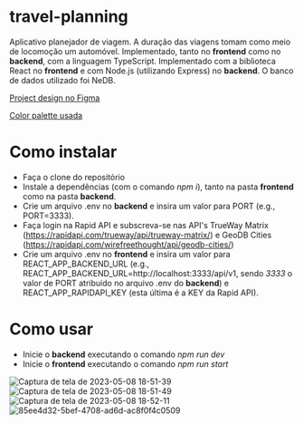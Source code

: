 # travel-planning
Aplicativo planejador de viagem.
A duração das viagens tomam como meio de locomoção um automóvel.
Implementado, tanto no **frontend** como no **backend**, com a linguagem TypeScript.
Implementado com a biblioteca React no **frontend** e com Node.js (utilizando Express) no **backend**.
O banco de dados utilizado foi NeDB.

[Project design no Figma](https://www.figma.com/file/LVZ2NWQhBk3ctXonYirSA8/Untitled?type=design&node-id=0-1)

[Color palette usada](https://coolors.co/palette/292625-ea4633-f5f8fc-7fc8f8-5ebd78-fde74c)

# Como instalar

- Faça o clone do repositório
- Instale a dependências (com o comando *npm i*), tanto na pasta **frontend** como na pasta **backend**.
- Crie um arquivo .env no **backend** e insira um valor para PORT (e.g., PORT=3333).
- Faça login na Rapid API e subscreva-se nas API's TrueWay Matrix (https://rapidapi.com/trueway/api/trueway-matrix/) e GeoDB Cities (https://rapidapi.com/wirefreethought/api/geodb-cities/)
- Crie um arquivo .env no **frontend** e insira um valor para REACT_APP_BACKEND_URL (e.g., REACT_APP_BACKEND_URL=http://localhost:3333/api/v1, sendo *3333* o valor de PORT atribuído no arquivo .env do **backend**) e REACT_APP_RAPIDAPI_KEY (esta última é a KEY da Rapid API).
# Como usar
- Inicie o **backend** executando o comando *npm run dev*
- Inicie o **frontend** executando o comando *npm run start*

![Captura de tela de 2023-05-08 18-51-39](https://user-images.githubusercontent.com/96545053/236945431-d54e7251-945c-4cd8-b12e-4aa97b54afdc.png)
![Captura de tela de 2023-05-08 18-51-49](https://user-images.githubusercontent.com/96545053/236945452-3475796d-9df0-4573-b733-0ff24b84569e.png)
![Captura de tela de 2023-05-08 18-52-11](https://user-images.githubusercontent.com/96545053/236945475-c5d71691-d76a-4c5e-af50-f76732548024.png)
![85ee4d32-5bef-4708-ad6d-ac8f0f4c0509](https://user-images.githubusercontent.com/96545053/236958522-ada3bc41-57bd-4b10-8bfb-d84a6bd473f7.jpeg)

